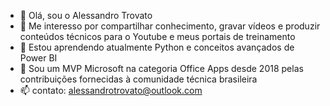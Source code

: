 - 👋 Olá, sou o Alessandro Trovato
- 👀 Me interesso por compartilhar conhecimento, gravar vídeos e produzir conteúdos técnicos para o Youtube e meus portais de treinamento
- 🌱 Estou aprendendo atualmente Python e conceitos avançados de Power BI
- 💞️ Sou um MVP Microsoft na categoria Office Apps desde 2018 pelas contribuições fornecidas à comunidade técnica brasileira
- 📫 contato: alessandrotrovato@outlook.com

<!---
aletrovato/aletrovato is a ✨ special ✨ repository because its `README.md` (this file) appears on your GitHub profile.
You can click the Preview link to take a look at your changes.
--->
